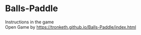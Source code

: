 # Balls-Paddle
Instructions in the game
<br> Open Game by https://tronketh.github.io/Balls-Paddle/index.html
